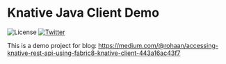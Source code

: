 # Knative Java Client Demo

![License](https://img.shields.io/github/license/rohanKanojia/kubernetes-client-demo)
[![Twitter](https://img.shields.io/twitter/follow/fabric8io?style=social)](https://twitter.com/fabric8io)

This is a demo project for blog: https://medium.com/@rohaan/accessing-knative-rest-api-using-fabric8-knative-client-443a16ac43f7
